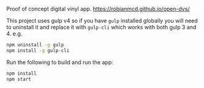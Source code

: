 Proof of concept digital vinyl app. https://robianmcd.github.io/open-dvs/

This project uses gulp v4 so if you have `gulp` installed globally you will need to uninstall it and replace it with `gulp-cli` which works with both gulp 3 and 4. e.g.

```bash
npm uninstall -g gulp
npm install -g gulp-cli
```

Run the following to build and run the app:

```bash
npm install
npm start
```